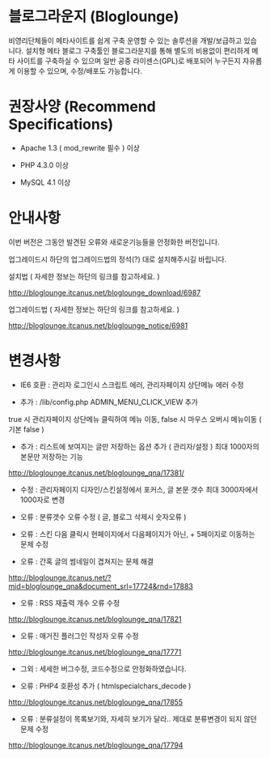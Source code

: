 블로그라운지 (Bloglounge)
===========

비영리단체들이 메타사이트를 쉽게 구축 운영할 수 있는 솔루션을 개발/보급하고 있습니다. 설치형 메타 블로그 구축툴인 블로그라운지를 통해 별도의 비용없이 편리하게 메타 사이트를 구축하실 수 있으며 일반 공중 라이센스(GPL)로 배포되어 누구든지 자유롭게 이용할 수 있으며, 수정/배포도 가능합니다.

권장사양 (Recommend Specifications)
===========
- Apache 1.3 ( mod_rewrite 필수 ) 이상

- PHP 4.3.0 이상

- MySQL  4.1 이상

안내사항
===========

이번 버전은 그동안 발견된 오류와 새로운기능들을 안정화한 버전입니다.

업그레이드시 하단의 업그레이드법의 정석(?) 대로 설치해주시길 바립니다.

설치법 ( 자세한 정보는 하단의 링크를 참고하세요. )

http://bloglounge.itcanus.net/bloglounge_download/6987

업그레이드법 ( 자세한 정보는 하단의 링크를 참고하세요. )

http://bloglounge.itcanus.net/bloglounge_notice/6981

변경사항
===========

- IE6 호환 : 관리자 로그인시 스크립트 에러, 관리자페이지 상단메뉴 에러 수정

- 추가 : /lib/config.php ADMIN_MENU_CLICK_VIEW 추가 
       
true 시 관리자페이지 상단메뉴 클릭하여 메뉴 이동,  false 시 마우스 오버시 메뉴이동 ( 기본 false )

- 추가 : 리스트에 보여지는 글만 저장하는 옵션 추가 ( 관리자/설정 )  최대 1000자의 본문만 저장하는 기능 
       
http://bloglounge.itcanus.net/bloglounge_qna/17381/

- 수정 : 관리자페이지 디자인/스킨설정에서 포커스, 글 본문 갯수 최대 3000자에서 1000자로 변경

- 오류 : 분류갯수 오류 수정 ( 글, 블로그 삭제시 숫자오류 )

- 오류 : 스킨 다음 클릭시 현페이지에서 다음페이지가 아닌,  + 5페이지로 이동하는 문제 수정

- 오류 : 간혹 글의 썸네일이 겹쳐지는 문제 해결

http://bloglounge.itcanus.net/?mid=bloglounge_qna&document_srl=17724&rnd=17883

- 오류 : RSS 재출력 개수 오류 수정

http://bloglounge.itcanus.net/bloglounge_qna/17821

- 오류 : 매거진 플러그인 작성자 오류 수정

http://bloglounge.itcanus.net/bloglounge_qna/17771

- 그외 : 세세한 버그수정, 코드수정으로 안정화하였습니다.

- 오류 : PHP4 호환성 추가 ( htmlspecialchars_decode )

http://bloglounge.itcanus.net/bloglounge_qna/17855

- 오류 : 분류설정이 목록보기와, 자세히 보기가 달라.. 제대로 분류변경이 되지 않던 문제 수정

http://bloglounge.itcanus.net/bloglounge_qna/17794
